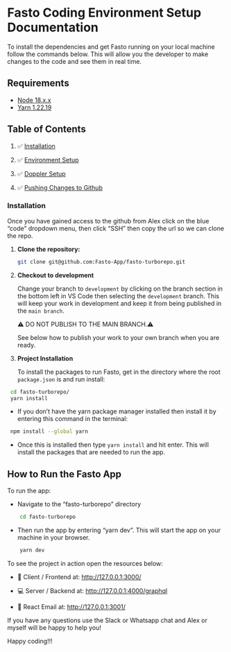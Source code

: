 # Fasto Coding Environment Setup Documentation

To install the dependencies and get Fasto running on your local machine follow the commands below. This will allow you the developer to make changes to the code and see them in real time.

## Requirements

-   [Node 18.x.x](https://nodejs.org/en/download)
-   [Yarn 1.22.19](https://classic.yarnpkg.com/lang/en/docs/install/)

## Table of Contents

1. ✅ [Installation](#installation)

2. ✅ [Environment Setup](docs/ENVIRONMENT.md)

3. ✅ [Doppler Setup](docs/DOPPLER.md)

4. ✅ [Pushing Changes to Github](docs/CHANGES.md)

### Installation

Once you have gained access to the github from Alex click on the blue “code” dropdown menu, then click “SSH” then copy the url so we can clone the repo.

1. **Clone the repository:**

    ```bash
    git clone git@github.com:Fasto-App/fasto-turborepo.git
    ```

2. **Checkout to development**

    Change your branch to `development` by clicking on the branch section in the bottom left in VS Code then selecting the `development` branch. This will keep your work in development and keep it from being published in the `main branch`.

    ⚠️ DO NOT PUBLISH TO THE MAIN BRANCH.⚠️

    See below how to publish your work to your own branch when you are ready.

3. **Project Installation**

    To install the packages to run Fasto, get in the directory where the root `package.json` is and run install:

```bash
 cd fasto-turborepo/
 yarn install
```

-   If you don’t have the yarn package manager installed then install it by entering this command in the terminal:

```bash
 npm install --global yarn
```

-   Once this is installed then type `yarn install` and hit enter. This will install the packages that are needed to run the app.

## How to Run the Fasto App

To run the app:

-   Navigate to the “fasto-turborepo” directory

```bash
    cd fasto-turborepo
```

-   Then run the app by entering “yarn dev”. This will start the app on your machine in your browser.

```bash
    yarn dev
```

To see the project in action open the resources below:

-   📱 Client / Frontend at: http://127.0.0.1:3000/

-   💻 Server / Backend at: http://127.0.0.1:4000/graphql

-   📧 React Email at: http://127.0.0.1:3001/

If you have any questions use the Slack or Whatsapp chat and Alex or myself will be happy to help you!

Happy coding!!!
